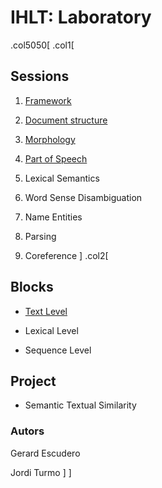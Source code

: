 # IHLT: Laboratory

.col5050[
.col1[
## Sessions

1. [Framework](s1/index.html)

2. [Document structure](s2/index.html)

3. [Morphology](s3/index.html)

4. [Part of Speech](s4/index.html)

5. Lexical Semantics

6. Word Sense Disambiguation

7. Name Entities

8. Parsing

9. Coreference
]
.col2[
## Blocks

* [Text Level](b1/index.html)

* Lexical Level

* Sequence Level

## Project

* Semantic Textual Similarity

### Autors

Gerard Escudero

Jordi Turmo
]
]
